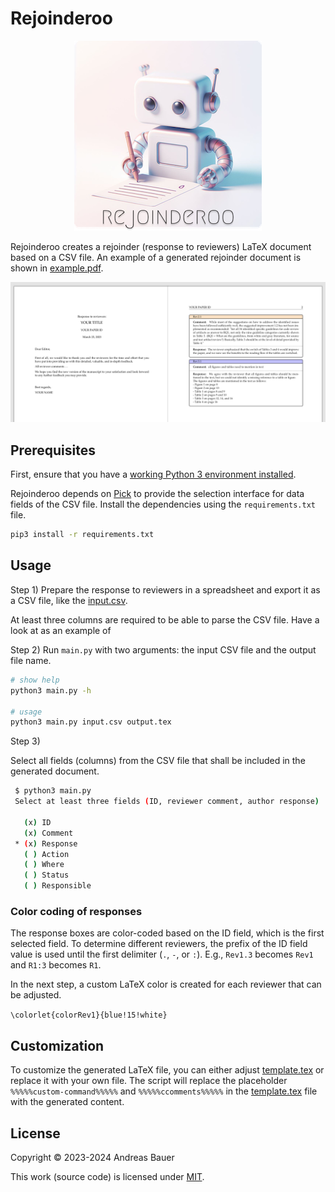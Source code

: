 # Rejoinderoo

<p align="center"><img src="images/logo.png"></p>

Rejoinderoo creates a rejoinder (response to reviewers) LaTeX document based on a CSV file.
An example of a generated rejoinder document is shown in [example.pdf](./example.pdf).

<p align="center"><img src="images/screenshot.png"></p>

## Prerequisites

First, ensure that you have a [working Python 3 environment installed](https://docs.python.org/3/using/index.html).

Rejoinderoo depends on [Pick](https://pypi.org/project/pick/) to provide the selection interface for
data fields of the CSV file.
Install the dependencies using the `requirements.txt` file.

```sh
pip3 install -r requirements.txt
```

## Usage

Step 1) Prepare the response to reviewers in a spreadsheet and export it as a CSV file,
like the [input.csv](./input.csv).

At least three columns are required to be able to parse the CSV file.
Have a look at  as an example of

Step 2) Run `main.py` with two arguments: the input CSV file and the output file name.

```sh
# show help
python3 main.py -h

# usage
python3 main.py input.csv output.tex
```

Step 3)

Select all fields (columns) from the CSV file
that shall be included in the generated document.

```sh
 $ python3 main.py
 Select at least three fields (ID, reviewer comment, author response)

   (x) ID
   (x) Comment
 * (x) Response
   ( ) Action
   ( ) Where
   ( ) Status
   ( ) Responsible
```

### Color coding of responses

The response boxes are color-coded based on the ID field,
which is the first selected field.
To determine different reviewers, the prefix of the ID field value is used until the first delimiter (`.`, `-`, or `:`).
E.g., `Rev1.3` becomes `Rev1` and `R1:3` becomes `R1`.

In the next step, a custom LaTeX color is created for each reviewer that can be adjusted.

`\colorlet{colorRev1}{blue!15!white}`

## Customization

To customize the generated LaTeX file, you can either adjust [template.tex](./template.tex) or replace it with your own file.
The script will replace the placeholder `%%%%%custom-command%%%%%` and `%%%%%ccomments%%%%%` in the [template.tex](./template.tex) file with the generated content.

## License

Copyright © 2023-2024 Andreas Bauer

This work (source code) is licensed under  [MIT](./LICENSE).
